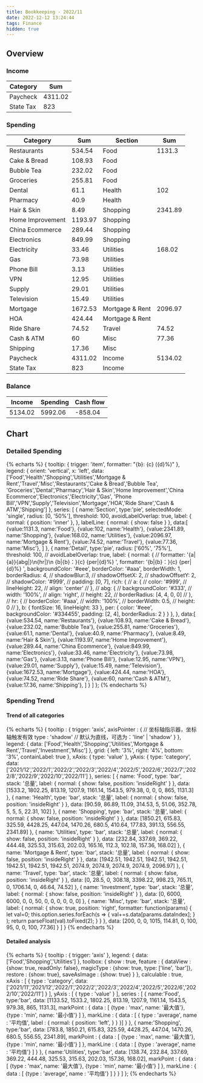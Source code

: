 ```yaml
---
title: Bookkeeping - 2022/11
date: 2022-12-12 13:24:44
tags: Finance
hidden: true
---
```


## Overview

### Income

| Category         | Sum     |
| ---------------- | ------- |
| Paycheck         | 4311.02 |
| State Tax        | 823     |

### Spending

| Category         | Sum     | Section         | Sum     |
| ---------------- | ------- | --------------- | ------- |
| Restaurants      | 534.54  | Food            | 1131.3  |
| Cake & Bread     | 108.93  | Food            |         |
| Bubble Tea       | 232.02  | Food            |         |
| Groceries        | 255.81  | Food            |         |
| Dental           | 61.1    | Health          | 102     |
| Pharmacy         | 40.9    | Health          |         |
| Hair & Skin      | 8.49    | Shopping        | 2341.89 |
| Home Improvement | 1193.97 | Shopping        |         |
| China Ecommerce  | 289.44  | Shopping        |         |
| Electronics      | 849.99  | Shopping        |         |
| Electricity      | 33.46   | Utilities       | 168.02  |
| Gas              | 73.98   | Utilities       |         |
| Phone Bill       | 3.13    | Utilities       |         |
| VPN              | 12.95   | Utilities       |         |
| Supply           | 29.01   | Utilities       |         |
| Television       | 15.49   | Utilities       |         |
| Mortgage         | 1672.53 | Mortgage & Rent | 2096.97 |
| HOA              | 424.44  | Mortgage & Rent |         |
| Ride Share       | 74.52   | Travel          | 74.52   |
| Cash & ATM       | 60      | Misc            | 77.36   |
| Shipping         | 17.36   | Misc            |         |
| Paycheck         | 4311.02 | Income          | 5134.02 |
| State Tax        | 823     | Income          |         |

### Balance

| Income    | Spending  | Cash flow     |
| --------- | --------- | ------------- |
| 5134.02   | 5992.06   | -858.04       |

## Chart

### Detailed Spending

{% echarts %}
{
    tooltip: {
        trigger: 'item',
        formatter: "{b}: {c} ({d}%)"
    },
    legend: {
        orient: 'vertical',
        x: 'left',
        data:['Food','Health','Shopping','Utilities','Mortgage & Rent','Travel','Misc','Restaurants','Cake & Bread','Bubble Tea',
        'Groceries','Dental','Pharmacy','Hair & Skin','Home Improvement','China Ecommerce','Electronics','Electricity','Gas',
        'Phone Bill','VPN','Supply','Television','Mortgage','HOA','Ride Share','Cash & ATM','Shipping']
    },
    series: [
        {
            name:'Section',
            type:'pie',
            selectedMode: 'single',
            radius: [0, '50%'],
            threshold: 100,
            avoidLabelOverlap: true,
            label: {
                normal: {
                    position: 'inner'
                },
            },
            labelLine: {
                normal: {
                    show: false
                }
            },
            data:[
                {value:1131.3, name:'Food'},
                {value:102, name:'Health'},
                {value:2341.89, name:'Shopping'},
                {value:168.02, name:'Utilities'},
                {value:2096.97, name:'Mortgage & Rent'},
                {value:74.52, name:'Travel'},
                {value:77.36, name:'Misc'},
            ]
        },
        {
            name:'Detail',
            type:'pie',
            radius: ['60%', '75%'],
            threshold: 100,
            // avoidLabelOverlap: true,
            label: {
                normal: {
                    // formatter: '{a|{a}}{abg|}\n{hr|}\n  {b|{b}：}{c}  {per|{d}%}  ',
                    formatter: '{b|{b}：}{c}  {per|{d}%}  ',
                    backgroundColor: '#eee',
                    borderColor: '#aaa',
                    borderWidth: 1,
                    borderRadius: 4,
                    // shadowBlur:3,
                    // shadowOffsetX: 2,
                    // shadowOffsetY: 2,
                    // shadowColor: '#999',
                    // padding: [0, 7],
                    rich: {
                        // a: {
                        //    color: '#999',
                        //    lineHeight: 22,
                        //    align: 'center'
                        // },
                        // abg: {
                        //     backgroundColor: '#333',
                        //     width: '100%',
                        //     align: 'right',
                        //     height: 22,
                        //     borderRadius: [4, 4, 0, 0]
                        // },
                        // hr: {
                        //    borderColor: '#aaa',
                        //    width: '100%',
                        //    borderWidth: 0.5,
                        //    height: 0
                        // },
                        b: {
                            fontSize: 16,
                            lineHeight: 33
                        },
                        per: {
                            color: '#eee',
                            backgroundColor: '#334455',
                            padding: [2, 4],
                            borderRadius: 2
                        }
                    }
                },
            },
            data:[
                {value:534.54, name:'Restaurants'},
                {value:108.93, name:'Cake & Bread'},
                {value:232.02, name:'Bubble Tea'},
                {value:255.81, name:'Groceries'},
                {value:61.1, name:'Dental'},
                {value:40.9, name:'Pharmacy'},
                {value:8.49, name:'Hair & Skin'},
                {value:1193.97, name:'Home Improvement'},
                {value:289.44, name:'China Ecommerce'},
                {value:849.99, name:'Electronics'},
                {value:33.46, name:'Electricity'},
                {value:73.98, name:'Gas'},
                {value:3.13, name:'Phone Bill'},
                {value:12.95, name:'VPN'},
                {value:29.01, name:'Supply'},
                {value:15.49, name:'Television'},
                {value:1672.53, name:'Mortgage'},
                {value:424.44, name:'HOA'},
                {value:74.52, name:'Ride Share'},
                {value:60, name:'Cash & ATM'},
                {value:17.36, name:'Shipping'},
            ]
        }
    ]
};
{% endecharts %}

### Spending Trend

#### Trend of all categories

{% echarts %}
{
    tooltip : {
        trigger: 'axis',
        axisPointer : {            // 坐标轴指示器，坐标轴触发有效
            type : 'shadow'        // 默认为直线，可选为：'line' | 'shadow'
        }
    },
    legend: {
        data: ['Food','Health','Shopping','Utilities','Mortgage & Rent','Travel','Investment','Misc']
    },
    grid: {
        left: '3%',
        right: '4%',
        bottom: '3%',
        containLabel: true
    },
    xAxis:  {
        type: 'value'
    },
    yAxis: {
        type: 'category',
        data: ['2021/12','2022/1','2022/2','2022/3','2022/4','2022/5','2022/6','2022/7','2022/8','2022/9','2022/10','2022/11']
    },
    series: [
        {
            name: 'Food',
            type: 'bar',
            stack: '总量',
            label: {
                normal: {
                    show: false,
                    position: 'insideRight'
                }
            },
            data: [1533.2, 1802.25, 813.19, 1207.9, 1161.14, 1543.5, 979.38, 0, 0, 0, 865, 1131.3]
        },
        {
            name: 'Health',
            type: 'bar',
            stack: '总量',
            label: {
                normal: {
                    show: false,
                    position: 'insideRight'
                }
            },
            data: [90.59, 86.89, 11.09, 314.53, 5, 51.06, 352.78, 5, 5, 5, 22.31, 102]
        },
        {
            name: 'Shopping',
            type: 'bar',
            stack: '总量',
            label: {
                normal: {
                    show: false,
                    position: 'insideRight'
                }
            },
            data: [1850.21, 615.83, 325.59, 4428.25, 447.04, 1470.26, 680.5, 410.64, 177.83, 391.13, 556.55, 2341.89]
        },
        {
            name: 'Utilities',
            type: 'bar',
            stack: '总量',
            label: {
                normal: {
                    show: false,
                    position: 'insideRight'
                }
            },
            data: [232.84, 337.69, 369.22, 444.48, 325.53, 315.63, 202.03, 165.16, 112.3, 102.18, 157.36, 168.02]
        },
        {
            name: 'Mortgage & Rent',
            type: 'bar',
            stack: '总量',
            label: {
                normal: {
                    show: false,
                    position: 'insideRight'
                }
            },
            data: [1942.51, 1942.51, 1942.51, 1942.51, 1942.51, 1942.51, 1942.51, 2074.9, 2074.9, 2074.9, 2074.9, 2096.97]
        },
        {
            name: 'Travel',
            type: 'bar',
            stack: '总量',
            label: {
                normal: {
                    show: false,
                    position: 'insideRight'
                }
            },
            data: [0, 28.5, 0, 308.18, 3398.22, 998.23, 765.11, 0, 1706.14, 0, 46.64, 74.52]
        },
        {
            name: 'Investment',
            type: 'bar',
            stack: '总量',
            label: {
                normal: {
                    show: false,
                    position: 'insideRight'
                }
            },
            data: [0, 6000, 6000, 0, 0, 50, 0, 0, 0, 0, 0, 0]
        },
        {
            name: 'Misc',
            type: 'bar',
            stack: '总量',
            label: {
                normal: {
                    show: true,
                    position: 'right',
                    formatter: function(params) {
                        let val=0;
                        this.option.series.forEach(s => {
                            val+=s.data[params.dataIndex];
                        } );
                        return parseFloat(val).toFixed(2);
                    }
                }
            },
            data: [200, 0, 0, 1015, 114.81, 0, 100, 95, 0, 0, 100, 77.36]
        }
    ]
}
{% endecharts %}

#### Detailed analysis

{% echarts %}
{
    tooltip : {
        trigger: 'axis'
    },
    legend: {
        data:['Food','Shopping','Utilities']
    },
    toolbox: {
        show : true,
        feature : {
            dataView : {show: true, readOnly: false},
            magicType : {show: true, type: ['line', 'bar']},
            restore : {show: true},
            saveAsImage : {show: true}
        }
    },
    calculable : true,
    xAxis : [
        {
            type : 'category',
            data: ['2021/11','2021/12','2022/1','2022/2','2022/3','2022/4','2022/5','2022/6','2022/10','2022/11']
        }
    ],
    yAxis : [
        {
            type : 'value'
        }
    ],
    series : [
        {
            name:'Food',
            type:'bar',
            data: [1133.52, 1533.2, 1802.25, 813.19, 1207.9, 1161.14, 1543.5, 979.38, 865, 1131.3],
            markPoint : {
                data : [
                    {type : 'max', name: '最大值'},
                    {type : 'min', name: '最小值'}
                ]
            },
            markLine : {
                data : [
                {
                    type : 'average',
                    name : '平均值',
                    label : {
                        normal: {
                            position: 'left',
                        }
                    }
                }]
            }
        },
        {
            name:'Shopping',
            type:'bar',
            data: [783.8, 1850.21, 615.83, 325.59, 4428.25, 447.04, 1470.26, 680.5, 556.55, 2341.89],
            markPoint : {
                data : [
                    {type : 'max', name: '最大值'},
                    {type : 'min', name: '最小值'}
                ]
            },
            markLine : {
                data : [
                    {type : 'average', name : '平均值'}
                ]
            }
        },
        {
            name:'Utilities',
            type:'bar',
            data: [138.74, 232.84, 337.69, 369.22, 444.48, 325.53, 315.63, 202.03, 157.36, 168.02],
            markPoint : {
                data : [
                    {type : 'max', name: '最大值'},
                    {type : 'min', name: '最小值'}
                ]
            },
            markLine : {
                data : [
                    {type : 'average', name : '平均值'}
                ]
            }
        }
    ]
};
{% endecharts %}
